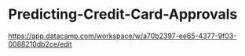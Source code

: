 # Predicting-Credit-Card-Approvals
https://app.datacamp.com/workspace/w/a70b2397-ee65-4377-9f03-0088210db2ce/edit
